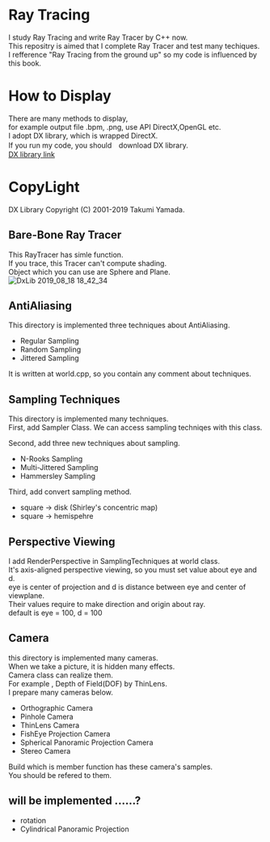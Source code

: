 # Ray Tracing
I study Ray Tracing and write Ray Tracer by C++ now.  
This repositry is aimed that I complete Ray Tracer and test many techiques.  
I refference "Ray Tracing from the ground up" so my code is influenced by this book.
# How to Display
There are many methods to display,   
for example output file .bpm, .png, use API DirectX,OpenGL etc.   
I adopt DX library, which is wrapped DirectX.   
If you run my code, you should　download DX library.  
[DX library link](https://dxlib.xsrv.jp/index.html)  
# CopyLight  
DX Library Copyright (C) 2001-2019 Takumi Yamada.
## Bare-Bone Ray Tracer
This RayTracer has simle function.  
If you trace, this Tracer can't compute shading.  
Object which you can use are Sphere and Plane.  
![DxLib 2019_08_18 18_42_34](https://user-images.githubusercontent.com/28126083/63223366-36aa8480-c1ef-11e9-9847-fbd02283add2.png)
## AntiAliasing
This directory is implemented three techniques about AntiAliasing.  
* Regular Sampling   
* Random Sampling  
* Jittered Sampling  

It is written at world.cpp, so you contain any comment about techniques.  
## Sampling Techniques
This directory is implemented many techniques.  
First, add Sampler Class. We can access sampling techniqes with this class.  

Second, add three new techniques about sampling.  
* N-Rooks Sampling 
* Multi-Jittered Sampling
* Hammersley Sampling  

Third, add convert sampling method.  
* square -> disk (Shirley's concentric map)
* square -> hemispehre

## Perspective Viewing
I add RenderPerspective in SamplingTechniques at world class.  
It's axis-aligned perspective viewing, so you must set value about eye and d.  
eye is center of projection and d is distance between eye and center of viewplane.  
Their values require to make direction and origin about ray.  
default is eye = 100, d = 100

## Camera
this directory is implemented many cameras.  
When we take a picture, it is hidden many effects.  
Camera class can realize them.  
For example , Depth of Field(DOF) by ThinLens.  
I prepare many cameras below.  

* Orthographic Camera
* Pinhole Camera
* ThinLens Camera
* FishEye Projection Camera
* Spherical Panoramic Projection Camera
* Stereo Camera

Build which is member function has these camera's samples.  
You should be refered to them.

## will be implemented ......?
* rotation
* Cylindrical Panoramic Projection

